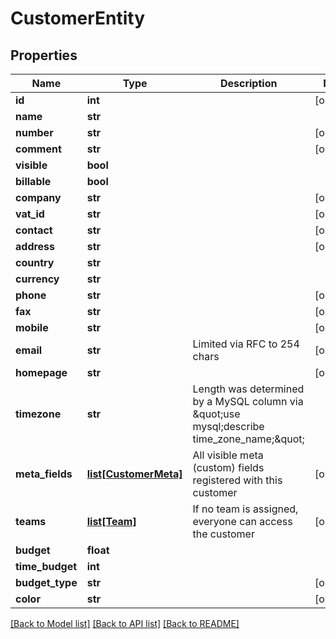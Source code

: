 # CustomerEntity

## Properties
Name | Type | Description | Notes
------------ | ------------- | ------------- | -------------
**id** | **int** |  | [optional] 
**name** | **str** |  | 
**number** | **str** |  | [optional] 
**comment** | **str** |  | [optional] 
**visible** | **bool** |  | 
**billable** | **bool** |  | 
**company** | **str** |  | [optional] 
**vat_id** | **str** |  | [optional] 
**contact** | **str** |  | [optional] 
**address** | **str** |  | [optional] 
**country** | **str** |  | 
**currency** | **str** |  | 
**phone** | **str** |  | [optional] 
**fax** | **str** |  | [optional] 
**mobile** | **str** |  | [optional] 
**email** | **str** | Limited via RFC to 254 chars | [optional] 
**homepage** | **str** |  | [optional] 
**timezone** | **str** | Length was determined by a MySQL column via \&quot;use mysql;describe time_zone_name;\&quot; | 
**meta_fields** | [**list[CustomerMeta]**](CustomerMeta.md) | All visible meta (custom) fields registered with this customer | [optional] 
**teams** | [**list[Team]**](Team.md) | If no team is assigned, everyone can access the customer | [optional] 
**budget** | **float** |  | 
**time_budget** | **int** |  | 
**budget_type** | **str** |  | [optional] 
**color** | **str** |  | [optional] 

[[Back to Model list]](../README.md#documentation-for-models) [[Back to API list]](../README.md#documentation-for-api-endpoints) [[Back to README]](../README.md)

